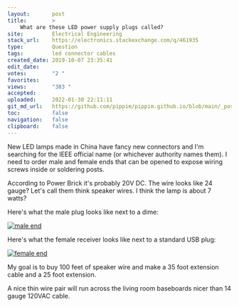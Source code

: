 ```yaml
---
layout:       post
title:        >
    What are these LED power supply plugs called?
site:         Electrical Engineering
stack_url:    https://electronics.stackexchange.com/q/461935
type:         Question
tags:         led connector cables
created_date: 2019-10-07 23:35:41
edit_date:    
votes:        "2 "
favorites:    
views:        "383 "
accepted:     
uploaded:     2022-01-30 22:11:11
git_md_url:   https://github.com/pippim/pippim.github.io/blob/main/_posts/2019/2019-10-07-What-are-these-LED-power-supply-plugs-called_.md
toc:          false
navigation:   false
clipboard:    false
---
```


New LED lamps made in China have fancy new connectors and I'm searching for the IEEE official name (or whichever authority names them). I need to order male and female ends that can be opened to expose wiring screws inside or soldering posts.

According to Power Brick it's probably 20V DC. The wire looks like 24 gauge? Let's call them think speaker wires. I think the lamp is about 7 watts?

Here's what the male plug looks like next to a dime:

[![male end][1]][1]

Here's what the female receiver looks like next to a standard USB plug:

[![female end][2]][2]


My goal is to buy 100 feet of speaker wire and make a 35 foot extension cable and a 25 foot extension.

A nice thin wire pair will run across the living room baseboards nicer than 14 gauge 120VAC cable.


  [1]: https://i.stack.imgur.com/J6Fis.jpg
  [2]: https://i.stack.imgur.com/ETpM8.jpg
